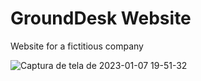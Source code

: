 # GroundDesk Website
Website for a fictitious company

![Captura de tela de 2023-01-07 19-51-32](https://user-images.githubusercontent.com/111321889/211627468-62d76de8-b0e7-492b-af75-ec8fca4a59d3.png)
